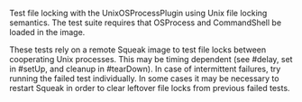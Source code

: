 Test file locking with the UnixOSProcessPlugin using Unix file locking semantics. The test suite requires that OSProcess and CommandShell be loaded in the image.

These tests rely on a remote Squeak image to test file locks between cooperating Unix processes. This may be timing dependent (see #delay, set in #setUp, and cleanup in #tearDown). In case of intermittent failures, try running the failed test individually. In some cases it may be necessary to restart Squeak in order to clear leftover file locks from previous failed tests.